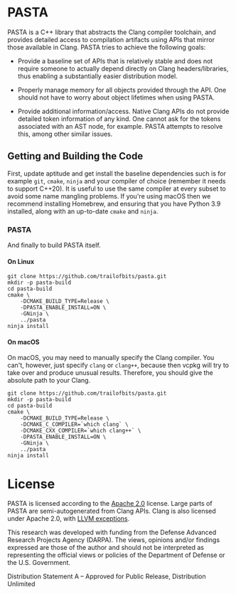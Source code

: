 # PASTA

PASTA is a C++ library that abstracts the Clang compiler toolchain, and provides
detailed access to compilation artifacts using APIs that mirror those available in Clang. PASTA
tries to achieve the following goals:

  * Provide a baseline set of APIs that is relatively stable and does not require someone to
    actually depend directly on Clang headers/libraries, thus enabling a substantially
    easier distribution model.
    
  * Properly manage memory for all objects provided through the API. One should not have to
    worry about object lifetimes when using PASTA.
    
  * Provide additional information/access. Native Clang APIs do not provide detailed token information
    of any kind. One cannot ask for the tokens associated with an AST node, for example. PASTA attempts
    to resolve this, among other similar issues.

## Getting and Building the Code

First, update aptitude and get install the baseline dependencies such is for
example `git`, `cmake`, `ninja` and your compiler of choice (remember it needs to support
C++20). It is useful to use the same compiler at every subset to avoid some
name mangling problems. If you're using macOS then we recommend installing
Homebrew, and ensuring that you have Python 3.9 installed, along with an
up-to-date `cmake` and `ninja`.

### PASTA

And finally to build PASTA itself.

#### On Linux
```shell
git clone https://github.com/trailofbits/pasta.git
mkdir -p pasta-build
cd pasta-build
cmake \
    -DCMAKE_BUILD_TYPE=Release \
    -DPASTA_ENABLE_INSTALL=ON \
    -GNinja \
    ../pasta
ninja install
```

#### On macOS

On macOS, you may need to manually specify the Clang compiler. You can't, however,
just specify `clang` or `clang++`, because then vcpkg will try to take over and produce
unusual results. Therefore, you should give the absolute path to your Clang.

```shell
git clone https://github.com/trailofbits/pasta.git
mkdir -p pasta-build
cd pasta-build
cmake \
    -DCMAKE_BUILD_TYPE=Release \
    -DCMAKE_C_COMPILER=`which clang` \
    -DCMAKE_CXX_COMPILER=`which clang++` \
    -DPASTA_ENABLE_INSTALL=ON \
    -GNinja \
    ../pasta
ninja install
```

# License

PASTA is licensed according to the [Apache 2.0](LICENSE) license. Large parts of PASTA are semi-autogenerated from Clang APIs. Clang is also licensed under Apache 2.0, with [LLVM exceptions](https://github.com/llvm/llvm-project/blob/main/clang/LICENSE.TXT).

This research was developed with funding from the Defense Advanced Research Projects Agency (DARPA). The views, opinions and/or findings expressed are those of the author and should not be interpreted as representing the official views or policies of the Department of Defense or the U.S. Government.
 
Distribution Statement A – Approved for Public Release, Distribution Unlimited
